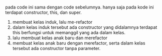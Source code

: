 pada code ini sama dengan code sebelumnya. hanya saja pada kode ini terdapat constructor, this, dan super. 

1. membuat kelas induk, lalu me-refactor
2. dalam kelas induk tersebut ada constructor yang didalamnya terdapat this berfungsi untuk memanggil yang ada dalam kelas.
3. lalu membuat kelas anak baru dan merefactor
4. membuat kelas anak baru dengan merefactor, serta dalam kelas tersebut ada constructor tanpa parameter. 


